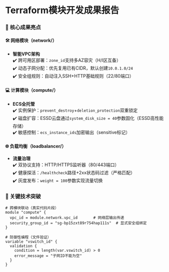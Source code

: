 # Terraform模块开发成果报告

### 🌟 核心成果亮点
#### 🛠️ 网络模块（network/）
- ​**智能VPC架构**​  
  ✔️ 跨可用区部署：`zone_id`支持多AZ容灾（H/I区互备）  
  ✔️ 动态子网分配：优先复用已有CIDR，默认创建`10.0.1.0/24`  
  ✔️ 安全组规则：自动注入SSH+HTTP基础规则（22/80端口）  

#### 💻 计算模块（compute/）
- ​**ECS全托管**​  
  ✔️ 实例保护：`prevent_destroy`+`deletion_protection`双重锁定  
  ✔️ 磁盘扩容：ESSD云盘通过`system_disk_size = 40`参数固化（ESSD高性能存储）  
  ✔️ 敏感控制：`ecs_instance_ids`加密输出（sensitive标记）  

#### 🌐 负载均衡（loadbalancer/）
- ​**流量治理**​  
  ✔️ 双协议支持：HTTP/HTTPS监听器（80/443端口）  
  ✔️ 健康探活：`/healthcheck`路径+2xx状态码过滤（严格匹配）  
  ✔️ 灰度发布：`weight = 100`参数实现流量切换 

### 🚀 关键技术突破
```hcl
# 跨模块联动（真实代码片段）
module "compute" {
  vpc_id = module.network.vpc_id       # 网络层输出传递
  security_group_id = "sg-bp15zxt89r754hap111s"  # 显式安全组绑定
}

# 防御性编程（文件验证）
variable "vswitch_id" {
  validation { 
    condition = length(var.vswitch_id) > 0 
    error_message = "子网ID不能为空"
  }
}
